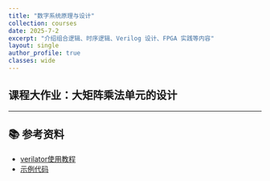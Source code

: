 ```yaml
---
title: "数字系统原理与设计"
collection: courses
date: 2025-7-2
excerpt: "介绍组合逻辑、时序逻辑、Verilog 设计、FPGA 实践等内容"
layout: single
author_profile: true
classes: wide
---
```


## 课程大作业：大矩阵乘法单元的设计

---

## 📚 参考资料

- [verilator使用教程](#)
- [示例代码](#)

